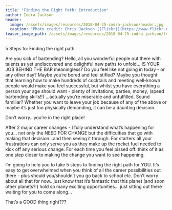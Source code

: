```yaml
---
title: "Finding the Right Path: Introduction"
author: Indra Jackson
header:
  image: /assets/images/resources/2018-04-25-indra-jackson/header.jpg
  caption: "Photo credit: Chris Jackson [(Flickr)](https://www.flickr.com/photos/chaz_pics)"
teaser_image_path: /assets/images/resources/2018-04-25-indra-jackson/teaser.jpg
---
```


5 Steps to:
Finding the right path

Are you sick of bartending?
Hello, all you wonderful people out there with talents as yet undiscovered and delightful new paths to unfold…
IS YOUR JOB BEHIND THE BAR meaningless? Do you feel like not going in today - or any other day?
Maybe you’re bored and feel stifled? Maybe you thought that learning how to make hundreds of cocktails and meeting well-known people would make you feel successful, but whilst you have everything a person your age should want - plenty of invitations, parties, money, (speed bartending skills!!) …actually you’re miserable and unfulfilled. Sound familiar?
Whether you want to leave your job because of any of the above or maybe it’s just too physically demanding, it can be a daunting decision.

Don’t worry…you’re in the right place!

After 2 major career changes - I fully understand what’s happening for you… not only the NEED FOR CHANGE but the difficulties that go with making that decision…and then seeing it through. For starters all your frustrations can only serve you as they make up the rocket fuel needed to kick off any serious change. For each time you feel pissed off..think of it as one step closer to making the change you want to see happening.

I’m going to help you to take 5 steps to finding the right path for YOU. It’s easy to get overwhelmed when you think of all the career possibilities out there - plus should you/shouldn’t you go back to school etc.
Don’t worry about all that for now…just know that it’s fantastic that this planet (and soon other planets?!) hold so many exciting opportunities… just sitting out there waiting for you to come along…

That’s a GOOD thing right???
